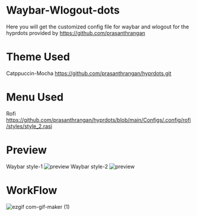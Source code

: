 # Waybar-Wlogout-dots
Here you will get the customized config file for waybar and wlogout for the hyprdots provided by https://github.com/prasanthrangan

# Theme Used 
Catppuccin-Mocha 
https://github.com/prasanthrangan/hyprdots.git

# Menu Used
Rofi 
https://github.com/prasanthrangan/hyprdots/blob/main/Configs/.config/rofi/styles/style_2.rasi

# Preview
Waybar style-1
![preview](https://github.com/developer-vivek/Waybar-Wlogout-dots/assets/85994908/5128e8af-0efd-4277-a97b-13d4109974ad)
Waybar style-2
![preview](https://github.com/developer-vivek/Waybar-Wlogout-dots/assets/85994908/6a9aebbc-3a56-4ff4-ac64-52009f77ba51)

# WorkFlow
![ezgif com-gif-maker (1)](https://github.com/developer-vivek/Waybar-Wlogout-dots/assets/85994908/41443aa1-560d-4ec9-9550-78999e2db1de)
